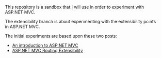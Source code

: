 This repository is a sandbox that I will use in order to experiment with ASP.NET MVC.

The extensibility branch is about experimenting with the extensibility points in ASP.NET MVC.

The initial experiments are based upon these two posts:
- [An introduction to ASP.NET MVC](https://www.simple-talk.com/dotnet/.net-framework/an-introduction-to-asp.net-mvc-extensibility/)
- [ASP.NET MVC Routing Extensibility](https://www.simple-talk.com/dotnet/.net-framework/asp.net-mvc-routing-extensibility/)

